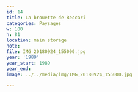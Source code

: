```yaml
---
id: 14
title: La brouette de Beccari
categories: Paysages
w: 100
h: 81
location: main storage
note:
file: IMG_20180924_155000.jpg
year: '1989'
year_start: 1989
year_end:
image: ../../media/img/IMG_20180924_155000.jpg

---
```


